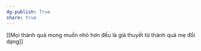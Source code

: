 ```yaml
---
dg-publish: True
share: true
---
```

[[Mọi thành quả mong muốn nhỏ hơn đều là giả thuyết từ thành quả mẹ đổi dạng]]
